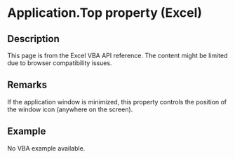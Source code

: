 # Application.Top property (Excel)

## Description
This page is from the Excel VBA API reference. The content might be limited due to browser compatibility issues.

## Remarks
If the application window is minimized, this property controls the position of the window icon (anywhere on the screen).

## Example
No VBA example available.
